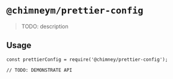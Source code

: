 # `@chimneym/prettier-config`

> TODO: description

## Usage

```
const prettierConfig = require('@chimney/prettier-config');

// TODO: DEMONSTRATE API
```
